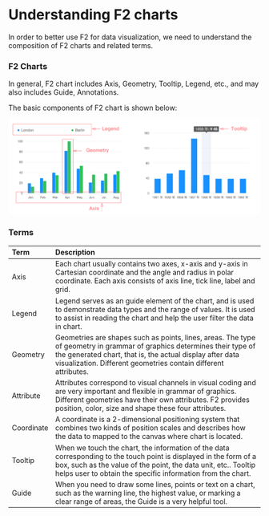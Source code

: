 # Understanding F2 charts

In order to better use F2 for data visualization, we need to understand the composition of F2 charts and related terms.

### F2 Charts

In general, F2 chart includes Axis, Geometry, Tooltip, Legend, etc., and may also includes Guide, Annotations.

The basic components of F2 chart is shown below:

![](.gitbook/assets/image%20%284%29.png)

### Terms

| Term | Description |
| :--- | :--- |
| Axis | Each chart usually contains two axes, x-axis and y-axis in Cartesian coordinate and the angle and radius in polar coordinate. Each axis consists of axis line, tick line,  label and grid. |
| Legend | Legend serves as an guide element of the chart, and is used to demonstrate data types and the range of values. It is used to assist in reading the chart and help the user filter the data in chart. |
| Geometry | Geometries are shapes such as points, lines, areas. The type of geometry in grammar of graphics determines their type of the generated chart, that is, the actual display after data visualization. Different geometries contain different attributes. |
| Attribute | Attributes correspond to visual channels in visual coding and are very important and flexible in grammar of graphics. Different geometries have their own attributes. F2 provides position, color, size and shape these four attributes. |
| Coordinate | A coordinate is a 2-dimensional positioning system that combines two kinds of position scales and describes how the data to mapped to the canvas where chart is located. |
| Tooltip | When we touch the chart, the information of the data corresponding to the touch point is displayed in the form of a box, such as the value of the point, the data unit, etc.. Tooltip helps user to obtain the specific information from the chart. |
| Guide | When you need to draw some lines,  points or text on a chart, such as the warning line, the highest value, or marking a clear range of areas, the Guide is a very helpful tool. |

